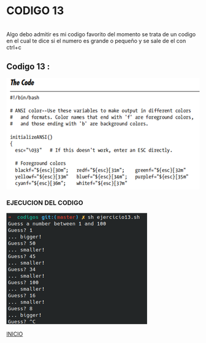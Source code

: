 # **CODIGO 13**
<br>
Algo debo admitir es mi codigo favorito del momento se trata de un codigo en el cual te dice si el numero es grande o pequeño y se sale de el con ctrl+c 
<br>

## Codigo 13 : 
![ejercicio13.png](ejercicio13.png)
<br>

### **EJECUCION DEL CODIGO**
![ejecucion.png](ejecucion.png)


[INICIO](https://github.com/SPM-UPVictoria/test-git-2130074/tree/main/README.md)
